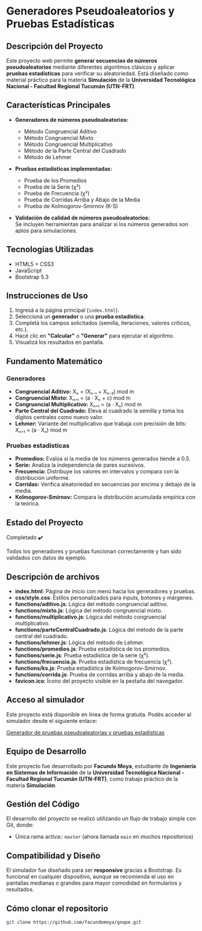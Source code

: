 # Generadores Pseudoaleatorios y Pruebas Estadísticas

## Descripción del Proyecto

Este proyecto web permite **generar secuencias de números pseudoaleatorios** mediante diferentes algoritmos clásicos y aplicar **pruebas estadísticas** para verificar su aleatoriedad. Está diseñado como material práctico para la materia **Simulación** de la **Universidad Tecnológica Nacional - Facultad Regional Tucumán (UTN-FRT)**.

## Características Principales

- **Generadores de números pseudoaleatorios:**
  - Método Congruencial Aditivo
  - Método Congruencial Mixto
  - Método Congruencial Multiplicativo
  - Método de la Parte Central del Cuadrado
  - Método de Lehmer

- **Pruebas estadísticas implementadas:**
  - Prueba de los Promedios
  - Prueba de la Serie (χ²)
  - Prueba de Frecuencia (χ²)
  - Prueba de Corridas Arriba y Abajo de la Media
  - Prueba de Kolmogorov-Smirnov (K-S)

- **Validación de calidad de números pseudoaleatorios:**  
  Se incluyen herramientas para analizar si los números generados son aptos para simulaciones.

## Tecnologías Utilizadas

- HTML5 + CSS3  
- JavaScript  
- Bootstrap 5.3  

## Instrucciones de Uso

1. Ingresá a la página principal (`index.html`).
2. Seleccioná un **generador** o una **prueba estadística**.
3. Completá los campos solicitados (semilla, iteraciones, valores críticos, etc.).
4. Hacé clic en **"Calcular"** o **"Generar"** para ejecutar el algoritmo.
5. Visualizá los resultados en pantalla.

## Fundamento Matemático

### Generadores

- **Congruencial Aditivo:**
Xₙ = (Xₙ₋₁ + Xₙ₋₂) mod m
- **Congruencial Mixto:**
Xₙ₊₁ = (a · Xₙ + c) mod m
- **Congruencial Multiplicativo:**
Xₙ₊₁ = (a · Xₙ) mod m
- **Parte Central del Cuadrado:** Eleva al cuadrado la semilla y toma los dígitos centrales como nuevo valor.
- **Lehmer:** Variante del multiplicativo que trabaja con precisión de bits: Xₙ₊₁ = (a · Xₙ) mod m


### Pruebas estadísticas

- **Promedios:** Evalúa si la media de los números generados tiende a 0.5.  
- **Serie:** Analiza la independencia de pares sucesivos.  
- **Frecuencia:** Distribuye los valores en intervalos y compara con la distribución uniforme.  
- **Corridas:** Verifica aleatoriedad en secuencias por encima y debajo de la media.  
- **Kolmogorov-Smirnov:** Compara la distribución acumulada empírica con la teórica.

## Estado del Proyecto

Completado ✔️  

Todos los generadores y pruebas funcionan correctamente y han sido validados con datos de ejemplo.

## Descripción de archivos

- **index.html**: Página de inicio con menú hacia los generadores y pruebas.  
- **css/style.css**: Estilos personalizados para inputs, botones y márgenes.  
- **functions/aditivo.js**: Lógica del método congruencial aditivo.  
- **functions/mixto.js**: Lógica del método congruencial mixto.  
- **functions/multiplicativo.js**: Lógica del método congruencial multiplicativo.  
- **functions/parteCentralCuadrado.js**: Lógica del método de la parte central del cuadrado.  
- **functions/lehmer.js**: Lógica del método de Lehmer.  
- **functions/promedios.js**: Prueba estadística de los promedios.  
- **functions/serie.js**: Prueba estadística de la serie (χ²).  
- **functions/frecuencia.js**: Prueba estadística de frecuencia (χ²).  
- **functions/ks.js**: Prueba estadística de Kolmogorov-Smirnov.  
- **functions/corrida.js**: Prueba de corridas arriba y abajo de la media.  
- **favicon.ico**: Ícono del proyecto visible en la pestaña del navegador.

## Acceso al simulador
Este proyecto está disponible en línea de forma gratuita.
Podés acceder al simulador desde el siguiente enlace:

[Generador de pruebas pseudoaleatorias y pruebas estadísticas](https://simulaciongnape.netlify.app/)

## Equipo de Desarrollo

Este proyecto fue desarrollado por **Facundo Moya**, estudiante de **Ingeniería en Sistemas de Información** de la **Universidad Tecnológica Nacional - Facultad Regional Tucumán (UTN-FRT)**, como trabajo práctico de la materia **Simulación**.

## Gestión del Código

El desarrollo del proyecto se realizó utilizando un flujo de trabajo simple con Git, donde:

- Única rama activa:: `master` (ahora llamada `main` en muchos repositorios)

## Compatibilidad y Diseño

El simulador fue diseñado para ser **responsive** gracias a Bootstrap. Es funcional en cualquier dispositivo, aunque se recomienda el uso en pantallas medianas o grandes para mayor comodidad en formularios y resultados.

## Cómo clonar el repositorio

```bash
git clone https://github.com/facundomoya/gnape.git

